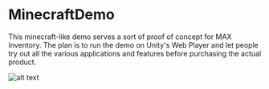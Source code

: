 # MinecraftDemo
This minecraft-like demo serves a sort of proof of concept for MAX Inventory. The plan is to run the demo on Unity's Web Player and let people try out all the various applications and features before purchasing the actual product.

![alt text](demo.png)
